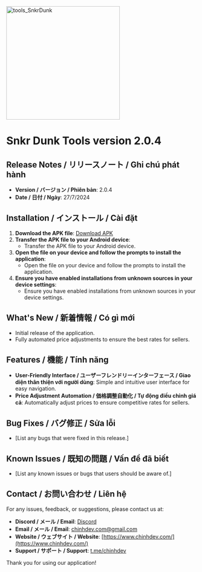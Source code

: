 <img src="https://github.com/user-attachments/assets/b10ea118-66b5-44c7-8825-942794319b8b" alt="tools_SnkrDunk" width="300"/>

# Snkr Dunk Tools version 2.0.4

## Release Notes / リリースノート / Ghi chú phát hành
- **Version / バージョン / Phiên bản**: 2.0.4
- **Date / 日付 / Ngày**: 27/7/2024

## Installation / インストール / Cài đặt
1. **Download the APK file**: [Download APK](https://github.com/chinhdev-git/SnkrDunkTools-Download/releases/latest/download/app-release.apk)
2. **Transfer the APK file to your Android device**: 
   - Transfer the APK file to your Android device.
3. **Open the file on your device and follow the prompts to install the application**: 
   - Open the file on your device and follow the prompts to install the application.
4. **Ensure you have enabled installations from unknown sources in your device settings**: 
   - Ensure you have enabled installations from unknown sources in your device settings.

## What's New / 新着情報 / Có gì mới
- Initial release of the application.
- Fully automated price adjustments to ensure the best rates for sellers.

## Features / 機能 / Tính năng
- **User-Friendly Interface / ユーザーフレンドリーインターフェース / Giao diện thân thiện với người dùng**: Simple and intuitive user interface for easy navigation.
- **Price Adjustment Automation / 価格調整自動化 / Tự động điều chỉnh giá cả**: Automatically adjust prices to ensure competitive rates for sellers.

## Bug Fixes / バグ修正 / Sửa lỗi
- [List any bugs that were fixed in this release.]

## Known Issues / 既知の問題 / Vấn đề đã biết
- [List any known issues or bugs that users should be aware of.]

## Contact / お問い合わせ / Liên hệ
For any issues, feedback, or suggestions, please contact us at:
- **Discord / メール / Email**: [Discord](https://discord.gg/73mzFaJxsd)
- **Email / メール / Email**: [chinhdev.com@gmail.com](mailto:chinhdev.com@gmail.com)
- **Website / ウェブサイト / Website**: [https://www.chinhdev.com/](https://www.chinhdev.com/)
- **Support / サポート / Support**: [t.me/chinhdev](https://t.me/chinhdev)

Thank you for using our application!
